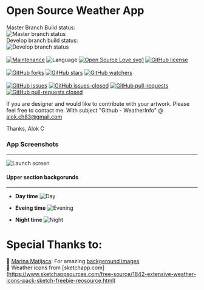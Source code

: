 # Open Source Weather App

Master Branch Build status:<br>![Master branch status](https://travis-ci.org/alokc83/WeatherInfo.svg?branch=master)<br>
Develop branch build status:<br>![Develop branch status](https://travis-ci.org/alokc83/WeatherInfo.svg?branch=develop)<br><br>
[![Maintenance](https://img.shields.io/badge/Maintained%3F-yes-green.svg)](https://github.com/alokc83/WeatherInfo/graphs/commit-activity)
![Language](https://img.shields.io/badge/Language-Swift%204-orange.svg)
[![Open Source Love svg1](https://badges.frapsoft.com/os/v1/open-source.svg?v=103)](https://github.com/ellerbrock/open-source-badges/)
[![GitHub license](https://img.shields.io/github/license/alokc83/WeatherInfo.svg)](https://github.com/alokc83/WeatherInfo/blob/master/LICENSE)
<br><br>
[![GitHub forks](https://img.shields.io/github/forks/alokc83/WeatherInfo.svg?style=social&label=Fork&maxAge=2592000)](https://GitHub.com/alokc83/WeatherInfo/network/)
[![GitHub stars](https://img.shields.io/github/stars/alokc83/WeatherInfo.svg?style=social&label=Star&maxAge=2592000)](https://GitHub.com/alokc83/WeatherInfo/stargazers/)
[![GitHub watchers](https://img.shields.io/github/watchers/alokc83/WeatherInfo.svg?style=social&label=Watch&maxAge=2592000)](https://GitHub.com/alokc83/WeatherInfo/watchers/)
<br><br>
[![GitHub issues](https://img.shields.io/github/issues/alokc83/WeatherInfo.svg)](https://GitHub.com/alokc83/WeatherInfo/issues/)
[![GitHub issues-closed](https://img.shields.io/github/issues-closed/alokc83/WeatherInfo.svg)](https://GitHub.com/alokc83/WeatherInfo/issues?q=is%3Aissue+is%3Aclosed)
[![GitHub pull-requests](https://img.shields.io/github/issues-pr/alokc83/WeatherInfo.svg)](https://GitHub.com/alokc83/WeatherInfo/pull/)
[![GitHub pull-requests closed](https://img.shields.io/github/issues-pr-closed/alokc83/WeatherInfo.svg)](https://GitHub.com/alokc83/WeatherInfo/pull/)

If you are designer and would like to contribute with your artwork. Please feel free to contact me. 
With subject "Github - WeatherInfo" @ alok.ch83@gmail.com

Thanks,
Alok C

### App Screenshots
---------------------------
![Launch screen](https://github.com/alokc83/WeatherInfo/blob/master/AppScreenshots/LaunchScreen.png?raw=true)

#### Upper section backgorunds
------------------------------------
* **Day time** 
![Day](https://github.com/alokc83/WeatherInfo/blob/master/AppScreenshots/Sun-Day.png?raw=true)

* **Eveing time** 
![Evening](https://github.com/alokc83/WeatherInfo/blob/master/AppScreenshots/Blood-evening.png?raw=true)

* **Night time** 
![Night](https://github.com/alokc83/WeatherInfo/blob/master/AppScreenshots/Moon-night.png?raw=true)


# Special Thanks to: 
🏀 [Marina Matijaca](https://dribbble.com/Marina_Matijaca): For amazing [backgeround images](https://dribbble.com/shots/2227157-Free-iPhone-Backgrounds)
<br>
💎 Weather icons from [sketchapp.com] (https://www.sketchappsources.com/free-source/1842-extensive-weather-icons-pack-sketch-freebie-reosource.html)